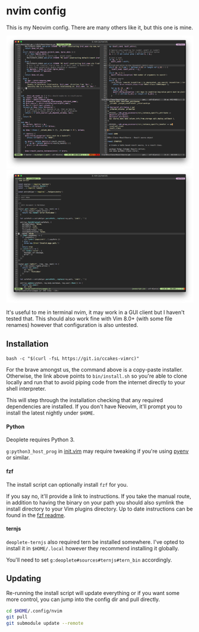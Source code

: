 # nvim config

This is my Neovim config. There are many others like it, but this one is mine.

![perl example](/screenshots/screenshot-pl.png "Perl Example")
![js example](/screenshots/screenshot-js.png "Javascript Example")

It's useful to me in terminal nvim, it may work in a GUI client but I haven't tested that. This should also work fine with Vim 8.0+ (with some file renames) however that configuration is also untested.

## Installation

`bash -c "$(curl -fsL https://git.io/ccakes-vimrc)"`

For the brave amongst us, the command above is a copy-paste installer. Otherwise, the link above points to `bin/install.sh` so you're able to clone locally and run that to avoid piping code from the internet directly to your shell interpreter.

This will step through the installation checking that any required dependencies are installed. If you don't have Neovim, it'll prompt you to install the latest nightly under `$HOME`.

#### Python

Deoplete requires Python 3.

`g:python3_host_prog` in [init.vim](init.vim) may require tweaking if you're using [pyenv](https://github.com/pyenv/pyenv) or similar.

#### fzf

The install script can optionally install `fzf` for you.

If you say no, it'll provide a link to instructions. If you take the manual route, in addition to having the binary on your path you should also symlink the install directory to your Vim plugins directory. Up to date instructions can be found in the [fzf readme](https://github.com/junegunn/fzf#as-vim-plugin).

#### ternjs

`deoplete-ternjs` also required tern be installed somewhere. I've opted to install it in `$HOME/.local` however they recommend installing it globally.

You'll need to set `g:deoplete#sources#ternjs#tern_bin` accordingly.

## Updating

Re-running the install script will update everything or if you want some more control, you can jump into the config dir and pull directly.

```bash
cd $HOME/.config/nvim
git pull
git submodule update --remote
```
